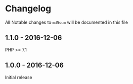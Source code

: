 # Changelog

All Notable changes to `md5sum` will be documented in this file

## 1.1.0 - 2016-12-06

PHP >= 7.1

## 1.0.0 - 2016-12-06

Initial release
